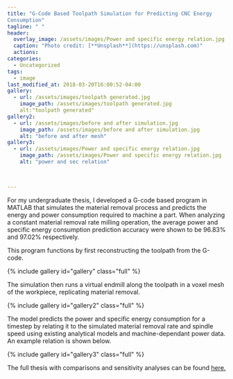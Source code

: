 ```yaml
---
title: "G-Code Based Toolpath Simulation for Predicting CNC Energy 
Consumption"
tagline: " "
header:
  overlay_image: /assets/images/Power and specific energy relation.jpg
  caption: "Photo credit: [**Unsplash**](https://unsplash.com)"
  actions:
categories:
  - Uncategorized
tags:
  - image
last_modified_at: 2018-03-20T16:00:52-04:00
gallery:
  - url: /assets/images/toolpath generated.jpg
    image_path: /assets/images/toolpath generated.jpg
    alt:"toolpath generated"
gallery2:
  - url: /assets/images/before and after simulation.jpg
    image_path: /assets/images/before and after simulation.jpg
    alt: "before and after mesh"
gallery3:
  - url: /assets/images/Power and specific energy relation.jpg
    image_path: /assets/images/Power and specific energy relation.jpg
    alt: "power and sec relation"


    
---
```


For my undergraduate thesis, I developed a G-code based program in MATLAB that simulates the material removal process and predicts the energy and power consumption required to machine a part. When analyzing a constant material removal rate milling operation, the average power and specific energy consumption prediction accuracy were shown to be 96.83% and 97.02% respectively.

This program functions by first reconstructing the toolpath from the G-code.

{% include gallery id="gallery" class="full" %}

The simulation then runs a virtual endmill along the toolpath in a voxel mesh of the workpiece, replicating material removal.

{% include gallery id="gallery2" class="full" %}

The model predicts the power and specific energy consumption for a timestep by relating it to the simulated material removal rate and spindle speed using existing analytical models and machine-dependant power data. An example relation is shown below.

{% include gallery id="gallery3" class="full" %}

The full thesis with comparisons and sensitivity analyses can be found [here.](/assets/files/anziani-anzianij-bs-meche-2025-thesis.pdf)



